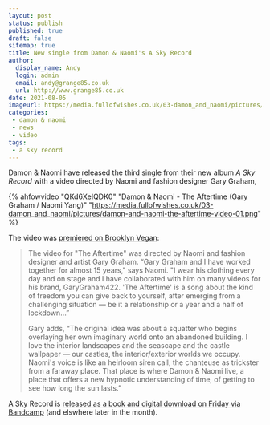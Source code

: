 ```yaml
---
layout: post
status: publish
published: true
draft: false
sitemap: true
title: New single from Damon & Naomi's A Sky Record
author:
  display_name: Andy
  login: admin
  email: andy@grange85.co.uk
  url: http://www.grange85.co.uk
date: 2021-08-05
imageurl: https://media.fullofwishes.co.uk/03-damon_and_naomi/pictures/damon-and-naomi-the-aftertime-video-01.png
categories:
 - damon & naomi
 - news
 - video
tags:
 - a sky record
---
```

Damon & Naomi have released the third single from their new album _A Sky Record_ with a video directed by Naomi and fashion designer Gary Graham,

{% ahfowvideo "QKd6XeIQDK0" "Damon & Naomi - The Aftertime (Gary Graham / Naomi Yang)" "https://media.fullofwishes.co.uk/03-damon_and_naomi/pictures/damon-and-naomi-the-aftertime-video-01.png" %}

The video was [premiered on Brooklyn Vegan](https://www.brooklynvegan.com/damon-naomi-discuss-the-influences-behind-new-album-the-aftertime-video/):

> The video for "The Aftertime" was directed by Naomi and fashion designer and artist Gary Graham. “Gary Graham and I have worked together for almost 15 years," says Naomi. "I wear his clothing every day and on stage and I have collaborated with him on many videos for his brand, GaryGraham422. 'The Aftertime' is a song about the kind of freedom you can give back to yourself, after emerging from a challenging situation — be it a relationship or a year and a half of lockdown…”
> 
> Gary adds, “The original idea was about a squatter who begins overlaying her own imaginary world onto an abandoned building. I love the interior landscapes and the seascape and the castle wallpaper — our castles, the interior/exterior worlds we occupy. Naomi's voice is like an heirloom siren call, the chanteuse as trickster from a faraway place. That place is where Damon & Naomi live, a place that offers a new hypnotic understanding of time, of getting to see how long the sun lasts.”

A Sky Record is [released as a book and digital download on Friday via Bandcamp](https://damonandnaomi.bandcamp.com/album/a-sky-record) (and elswhere later in the month).
